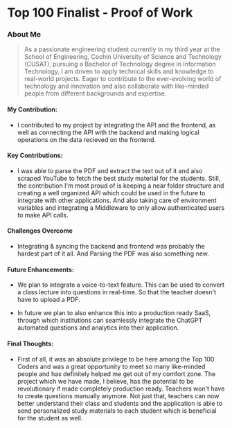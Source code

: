 # Top 100 Finalist -  Proof of Work

### About Me 
> As a passionate engineering student currently in my third year at the School of Engineering, Cochin University of Science and Technology (CUSAT), pursuing a Bachelor of Technology degree in Information Technology, I am driven to apply technical skills and knowledge to real-world projects. Eager to contribute to the ever-evolving world of technology and innovation and also collaborate with like-minded people from different backgrounds and expertise.


#### My Contribution:
- I contributed to my project by integrating the API and the frontend, as well as connecting the API with the backend and making logical operations on the data recieved on the frontend.

#### Key Contributions:
- I was able to parse the PDF and extract the text out of it and also scraped YouTube to fetch the best study material for the students. Still, the contribution I'm most proud of is keeping a near folder structure and creating a well organized API which could be used in the future to integrate with other applications. And also taking care of environment variables and integrating a Middleware to only allow authenticated users to make API calls.

#### Challenges Overcome
- Integrating & syncing the backend and frontend was probably the hardest part of it all. And Parsing the PDF was also something new.

#### Future Enhancements:
- We plan to integrate a voice-to-text feature. This can be used to convert a class lecture into questions in real-time. So that the teacher doesn't have to upload a PDF.

- In future we plan to also enhance this into a production ready SaaS, through which institutions can seamlessly integrate the ChatGPT automated questions and analytics into their application. 

#### Final Thoughts:
- First of all, it was an absolute privilege to be here among the Top 100 Coders and was a great opportunity to meet so many like-minded people and has definitely helped me get out of my comfort zone. The project which we have made, I believe, has the potential to be revolutionary if made completely production ready. Teachers won't have to create questions manually anymore. Not just that, teachers can now better understand their class and students and the application is able to send personalized study materials to each student which is beneficial for the student as well.